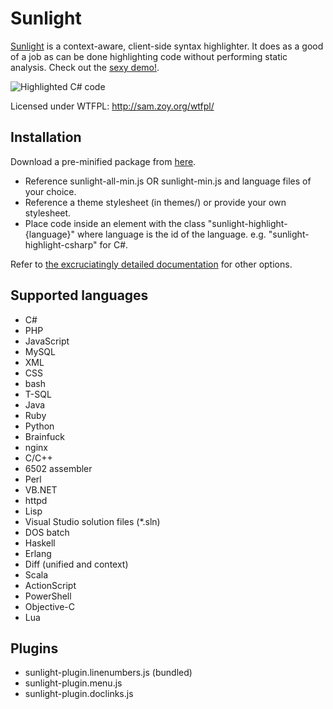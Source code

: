 # Sunlight
[Sunlight](http://sunlightjs.com/) is a context-aware, client-side syntax
highlighter. It does as a good of a job as can be done highlighting code
without performing static analysis. Check out the [sexy demo!](http://sunlightjs.com/demo.html).

![Highlighted C# code](./docs/example.png "Sunlight in action on some C# code")

Licensed under WTFPL: http://sam.zoy.org/wtfpl/

## Installation
Download a pre-minified package from [here](http://sunlightjs.com/#download).

- Reference sunlight-all-min.js OR sunlight-min.js and language files of your choice.
- Reference a theme stylesheet (in themes/) or provide your own stylesheet.
- Place code inside an element with the class "sunlight-highlight-{language}" where
  language is the id of the language. e.g. "sunlight-highlight-csharp" for C#.

Refer to [the excruciatingly detailed documentation](http://sunlightjs.com/docs.html)
for other options.

## Supported languages
- C#
- PHP
- JavaScript
- MySQL
- XML
- CSS
- bash
- T-SQL
- Java
- Ruby
- Python
- Brainfuck
- nginx
- C/C++
- 6502 assembler
- Perl
- VB.NET
- httpd
- Lisp
- Visual Studio solution files (*.sln)
- DOS batch
- Haskell
- Erlang
- Diff (unified and context)
- Scala
- ActionScript
- PowerShell
- Objective-C
- Lua

## Plugins
- sunlight-plugin.linenumbers.js (bundled)
- sunlight-plugin.menu.js
- sunlight-plugin.doclinks.js
